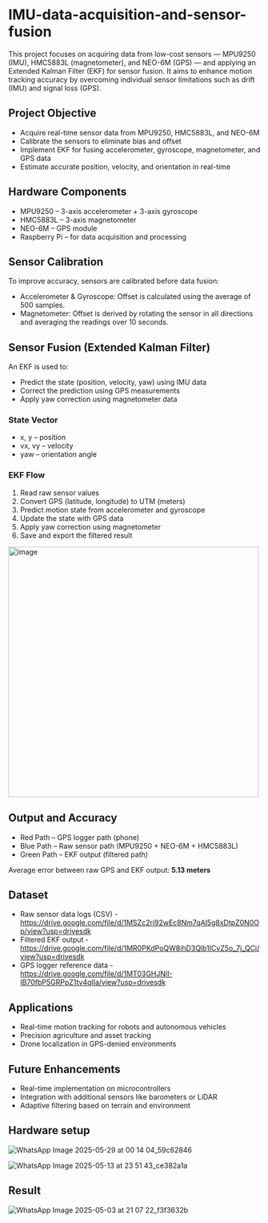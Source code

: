 # IMU-data-acquisition-and-sensor-fusion
This project focuses on acquiring data from low-cost sensors — MPU9250 (IMU), HMC5883L (magnetometer), and NEO-6M (GPS) — and applying an Extended Kalman Filter (EKF) for sensor fusion. It aims to enhance motion tracking accuracy by overcoming individual sensor limitations such as drift (IMU) and signal loss (GPS).

## Project Objective

* Acquire real-time sensor data from MPU9250, HMC5883L, and NEO-6M
* Calibrate the sensors to eliminate bias and offset
* Implement EKF for fusing accelerometer, gyroscope, magnetometer, and GPS data
* Estimate accurate position, velocity, and orientation in real-time

## Hardware Components

* MPU9250 – 3-axis accelerometer + 3-axis gyroscope
* HMC5883L – 3-axis magnetometer
* NEO-6M – GPS module
* Raspberry Pi – for data acquisition and processing

## Sensor Calibration

To improve accuracy, sensors are calibrated before data fusion:

* Accelerometer & Gyroscope: Offset is calculated using the average of 500 samples.
* Magnetometer: Offset is derived by rotating the sensor in all directions and averaging the readings over 10 seconds.

## Sensor Fusion (Extended Kalman Filter)

An EKF is used to:

* Predict the state (position, velocity, yaw) using IMU data
* Correct the prediction using GPS measurements
* Apply yaw correction using magnetometer data

### State Vector

* x, y – position
* vx, vy – velocity
* yaw – orientation angle

### EKF Flow

1. Read raw sensor values
2. Convert GPS (latitude, longitude) to UTM (meters)
3. Predict motion state from accelerometer and gyroscope
4. Update the state with GPS data
5. Apply yaw correction using magnetometer
6. Save and export the filtered result

<img width="500" alt="image" src="https://github.com/user-attachments/assets/32b8a3a1-a96a-4b50-89ee-15856e678cde" />


## Output and Accuracy

* Red Path – GPS logger path (phone)
* Blue Path – Raw sensor path (MPU9250 + NEO-6M + HMC5883L)
* Green Path – EKF output (filtered path)

Average error between raw GPS and EKF output: **5.13 meters**

## Dataset

* Raw sensor data logs (CSV) - https://drive.google.com/file/d/1MSZc2ri92wEc8Nm7qAl5g8xDtpZ0N0Op/view?usp=drivesdk
* Filtered EKF output - https://drive.google.com/file/d/1MR0PKdPoQW8ihD3Qlb1ICvZ5o_7j_QCj/view?usp=drivesdk
* GPS logger reference data - https://drive.google.com/file/d/1MT03GHJNlI-IB70fbP5GRPpZ1tv4qIla/view?usp=drivesdk

## Applications

* Real-time motion tracking for robots and autonomous vehicles
* Precision agriculture and asset tracking
* Drone localization in GPS-denied environments

## Future Enhancements

* Real-time implementation on microcontrollers
* Integration with additional sensors like barometers or LiDAR
* Adaptive filtering based on terrain and environment

## Hardware setup


![WhatsApp Image 2025-05-29 at 00 14 04_59c62846](https://github.com/user-attachments/assets/166c4480-ce41-40bc-9690-3cf9a7170188)

![WhatsApp Image 2025-05-13 at 23 51 43_ce382a1a](https://github.com/user-attachments/assets/e75d70bf-0391-4017-872f-6ce5162dd92f)



## Result 
![WhatsApp Image 2025-05-03 at 21 07 22_f3f3632b](https://github.com/user-attachments/assets/b3a523c3-86f0-41f0-8157-9af6df867bdf)

